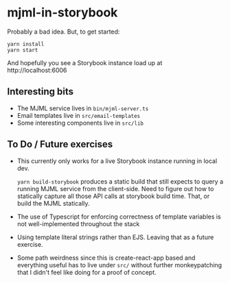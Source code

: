 # mjml-in-storybook

Probably a bad idea. But, to get started:

```
yarn install
yarn start
```

And hopefully you see a Storybook instance load up at http://localhost:6006

## Interesting bits

- The MJML service lives in `bin/mjml-server.ts`
- Email templates live in `src/email-templates`
- Some interesting components live in `src/lib`

## To Do / Future exercises

* This currently only works for a live Storybook instance running in local dev.

  `yarn build-storybook` produces a static build that still expects to query a running MJML service from the client-side. Need to figure out how to statically capture all those API calls at storybook build time. That, or build the MJML statically.

* The use of Typescript for enforcing correctness of template variables is not well-implemented throughout the stack

* Using template literal strings rather than EJS. Leaving that as a future exercise.

* Some path weirdness since this is create-react-app based and everything useful has to live under `src/` without further monkeypatching that I didn't feel like doing for a proof of concept.

